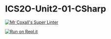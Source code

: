# ICS2O-Unit2-01-CSharp

[![Mr Coxall's Super Linter](https://github.com/MikeyGloriani/ICS2O-Unit2-01-CSharp/workflows/Mr%20Coxall's%20Super%20Linter/badge.svg)](https://github.com/MikeyGloriani/ICS2O-Unit2-01-CSharp/actions/)

[![Run on Repl.it](https://repl.it/badge/github/MikeyGloriani/ICS2O-Unit2-01-CSharp)](https://repl.it/github/MikeyGloriani/ICS2O-Unit2-01-CSharp)
